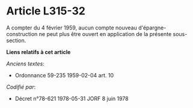 # Article L315-32

A compter du 4 février 1959, aucun compte nouveau d'épargne-construction ne peut plus être ouvert en application de la
présente sous-section.

**Liens relatifs à cet article**

_Anciens textes_:

  - Ordonnance 59-235 1959-02-04 art. 10

_Codifié par_:

  - Décret n°78-621 1978-05-31 JORF 8 juin 1978
